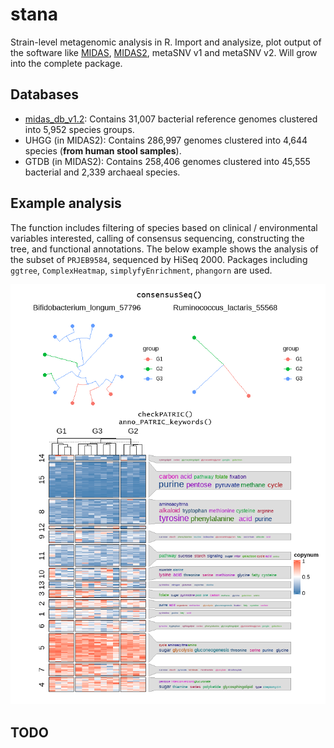 # stana

Strain-level metagenomic analysis in R. Import and analysize, plot output of the software like [MIDAS](https://github.com/snayfach/MIDAS), [MIDAS2](https://github.com/czbiohub/MIDAS2), metaSNV v1 and metaSNV v2. Will grow into the complete package.

## Databases
- [midas_db_v1.2](https://github.com/snayfach/MIDAS/blob/master/docs/ref_db.md): Contains 31,007 bacterial reference genomes clustered into 5,952 species groups.
- UHGG (in MIDAS2): Contains 286,997 genomes clustered into 4,644 species (**from human stool samples**).
- GTDB (in MIDAS2): Contains 258,406 genomes clustered into 45,555 bacterial and 2,339 archaeal species.

## Example analysis
The function includes filtering of species based on clinical / environmental variables interested, calling of consensus sequencing, constructing the tree, and functional annotations. The below example shows the analysis of the subset of `PRJEB9584`, sequenced by HiSeq 2000. Packages including `ggtree`, `ComplexHeatmap`, `simplyfyEnrichment`, `phangorn` are used.

<img src="https://github.com/noriakis/software/blob/main/images/stana_example.png?raw=true" width="800px">


## TODO
